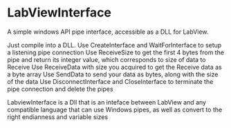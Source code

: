 # LabViewInterface
A simple windows API pipe interface, accessible as a DLL for LabView.

Just compile into a DLL.
Use CreateInterface and WaitForInterface to setup a listening pipe connection
Use ReceiveSize to get the first 4 bytes from the pipe and return its integer value, which corresponds to size of data to Receive
Use ReceiveData with size you acquired to get the Receive data as a byte array
Use SendData to send your data as bytes, along with the size of the data
Use DisconnectInterface and CloseInterface to terminate the pipe connection and delete the pipes

LabviewInterface is a Dll that is an inteface between LabView and any compatible language that can use Windows pipes, as well as convert to the right endianness and variable sizes
